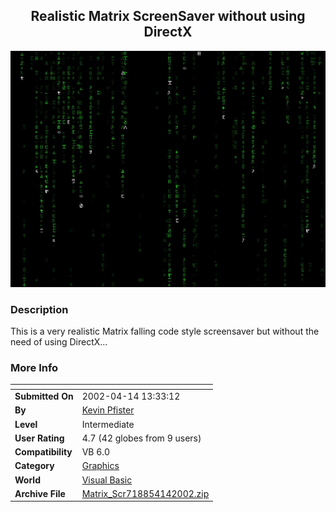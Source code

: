 ﻿<div align="center">

## Realistic Matrix ScreenSaver without using DirectX

<img src="PIC20024141436205442.jpg">
</div>

### Description

This is a very realistic Matrix falling code style screensaver but without the need of using DirectX...
 
### More Info
 


<span>             |<span>
---                |---
**Submitted On**   |2002-04-14 13:33:12
**By**             |[Kevin Pfister](https://github.com/Planet-Source-Code/PSCIndex/blob/master/ByAuthor/kevin-pfister.md)
**Level**          |Intermediate
**User Rating**    |4.7 (42 globes from 9 users)
**Compatibility**  |VB 6\.0
**Category**       |[Graphics](https://github.com/Planet-Source-Code/PSCIndex/blob/master/ByCategory/graphics__1-46.md)
**World**          |[Visual Basic](https://github.com/Planet-Source-Code/PSCIndex/blob/master/ByWorld/visual-basic.md)
**Archive File**   |[Matrix\_Scr718854142002\.zip](https://github.com/Planet-Source-Code/kevin-pfister-realistic-matrix-screensaver-without-using-directx__1-33795/archive/master.zip)








